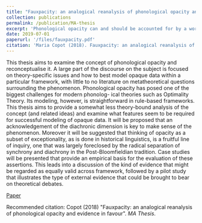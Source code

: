 ```yaml
---
title: "Fauxpacity: an analogical reanalysis of phonological opacity and evidence in favour"
collection: publications
permalink: /publication/MA-thesis
excerpt: 'Phonological opacity can and should be accounted for by a word-based analogical perspective. Unpublished and poorly formatted MA thesis - peruse at your own risk.'
date: 2019-07-01
paperurl: '/files/fauxpacity.pdf'
citation: 'Maria Copot (2018). Fauxpacity: an analogical reanalysis of phonological opacity and evidence in favour. MA Thesis.'
---
```

This thesis aims to examine the concept of phonological opacity and reconceptualise it. A large part of the discourse on the subject is focused on theory-specific issues and how to best model opaque data within a particular framework, with little to no literature on metatheoretical questions surrounding the phenomenon. Phonological opacity has posed one of the biggest challenges for modern phonolog-
ical theories such as Optimality Theory. Its modeling, however, is straightforward in rule-based frameworks. This thesis aims to provide a somewhat less theory-bound analysis of the concept (and related ideas) and examine what features seem to be required for successful modeling of opaque data. It will be proposed that an acknowledgement of the diachronic dimension is key to make sense of the phenomenon. Moreover it will be suggested that thinking of opacity as a subset of exceptionality, as is done in historical linguistics, is a fruitful line of inquiry, one that was largely foreclosed by the radical separation of synchrony and diachrony in the Post-Bloomfieldian tradition. Case studies will be presented that provide an empirical basis for the evaluation of these assertions. This leads into a discussion of the kind of evidence that might be regarded as equally valid across framework, followed by a pilot study that illustrates the type of external evidence that could be brought to bear on theoretical debates.

[Paper](/files/fauxpacity.pdf)

Recommended citation: Copot (2018) "Fauxpacity: an analogical reanalysis of phonological opacity and evidence in favour". <i>MA Thesis</i>.